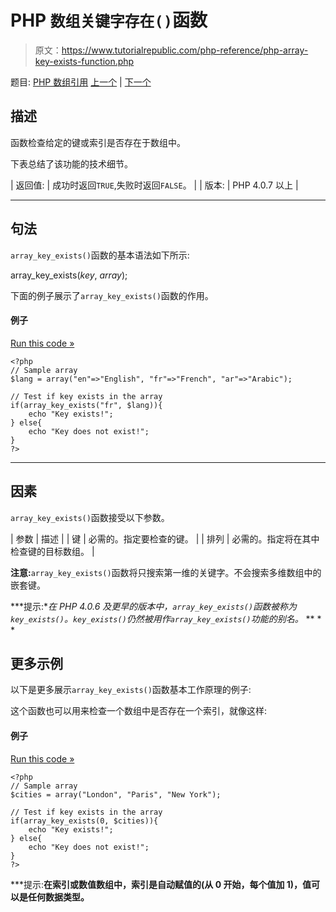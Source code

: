 # PHP `数组关键字存在()`函数

> 原文：<https://www.tutorialrepublic.com/php-reference/php-array-key-exists-function.php>

题目: [PHP 数组引用](php-array-functions.php) [上一个](php-array-intersect-function.php) | [下一个](php-array-key-first-function.php)

## 描述

函数检查给定的键或索引是否存在于数组中。

下表总结了该功能的技术细节。

| 返回值: | 成功时返回`TRUE`,失败时返回`FALSE`。 |
| 版本: | PHP 4.0.7 以上 |

* * *

## 句法

`array_key_exists()`函数的基本语法如下所示:

array_key_exists(*key*, *array*);

下面的例子展示了`array_key_exists()`函数的作用。

#### 例子

[Run this code »](../codelab.php?topic=php&file=check-if-a-key-exists-in-the-array "Run this code to view the output")

```
<?php
// Sample array
$lang = array("en"=>"English", "fr"=>"French", "ar"=>"Arabic");

// Test if key exists in the array
if(array_key_exists("fr", $lang)){
    echo "Key exists!";
} else{
    echo "Key does not exist!";
}
?>
```

* * *

## 因素

`array_key_exists()`函数接受以下参数。

| 参数 | 描述 |
| 键 | 必需的。指定要检查的键。 |
| 排列 | 必需的。指定将在其中检查键的目标数组。 |

**注意:**`array_key_exists()`函数将只搜索第一维的关键字。不会搜索多维数组中的嵌套键。

 ***提示:**在 PHP 4.0.6 及更早的版本中，`array_key_exists()`函数被称为`key_exists()`。`key_exists()`仍然被用作`array_key_exists()`功能的别名。*  ** * *

## 更多示例

以下是更多展示`array_key_exists()`函数基本工作原理的例子:

这个函数也可以用来检查一个数组中是否存在一个索引，就像这样:

#### 例子

[Run this code »](../codelab.php?topic=php&file=check-whether-an-index-exist-in-the-array "Run this code to view the output")

```
<?php
// Sample array
$cities = array("London", "Paris", "New York");

// Test if key exists in the array
if(array_key_exists(0, $cities)){
    echo "Key exists!";
} else{
    echo "Key does not exist!";
}
?>
```

 ***提示:**在索引或数值数组中，索引是自动赋值的(从 0 开始，每个值加 1)，值可以是任何数据类型。**